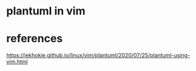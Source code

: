 # plantuml in vim

# references

https://jekhokie.github.io/linux/vim/plantuml/2020/07/25/plantuml-using-vim.html

